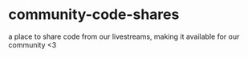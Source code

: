 # community-code-shares
a place to share code from our livestreams, making it available for our community &lt;3
